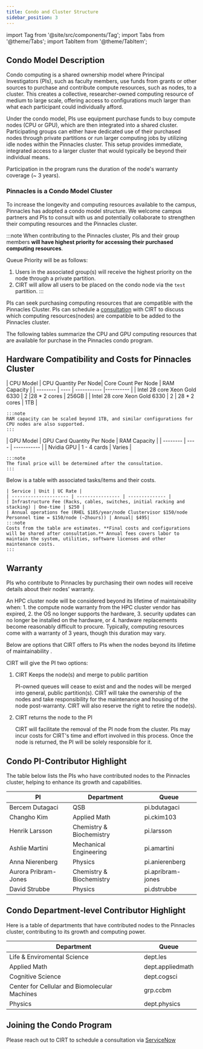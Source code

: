 ```yaml
---
title: Condo and Cluster Structure
sidebar_position: 3
---
```


import Tag from '@site/src/components/Tag';
import Tabs from '@theme/Tabs';
import TabItem from '@theme/TabItem';

## Condo Model Description 
Condo computing is a shared ownership model where Principal Investigators (PIs), such as faculty members, use funds from grants or other sources to purchase and contribute compute resources, such as nodes, to a cluster. This creates a collective, researcher-owned computing resource of medium to large scale, offering access to configurations much larger than what each participant could individually afford.

Under the condo model, PIs use equipment purchase funds to buy compute nodes (CPU or GPU), which are then integrated into a shared cluster. Participating groups can either have dedicated use of their purchased nodes through private partitions or run larger computing jobs by utilizing idle nodes within the Pinnacles cluster. This setup provides immediate, integrated access to a larger cluster that would typically be beyond their individual means.


Participation in the program runs the duration of the node's warranty coverage (~ 3 years).

### Pinnacles is a Condo Model Cluster
To increase the longevity and computing resources available to the campus, Pinnacles has adopted a condo model structure. We welcome campus partners and PIs to consult with us and potentially collaborate to strengthen their computing resources and the Pinnacles cluster. 

:::note
When contributing to the Pinnacles cluster, PIs and their group members **will have highest priority for accessing their purchased computing resources**.

Queue Priority will be as follows: 

1. Users in the associated group(s) will receive the highest priority on the node through a private partition.
2. CIRT will allow all users to be placed on the condo node via the `test` partition.
:::

PIs can seek purchasing computing resources that are compatible with the Pinnacles Cluster. PIs can schedule a [consultation](https://ucmerced.service-now.com/servicehub?id=public_kb_article&sys_id=3c3ee9ff1b67a0543a003112cd4bcb13&form_id=06da3f8edbfc08103c4d56f3ce9619f4) with CIRT to discuss which computing resources(nodes) are compatible to be added to the Pinnacles cluster. 

The following tables summarize the CPU and GPU computing resources that are available for purchase in the Pinnacles condo program. 

## Hardware Compatibility and Costs for Pinnacles Cluster


<Tabs>
  
  <TabItem value="CPU" label="CPU Details" default>
    | CPU Model	| CPU Quantity Per Node| Core Count Per Node | RAM Capacity | 
    | -------- | ---- | ----------- |---------- |
    | Intel 28 core Xeon Gold 6330 | 2 |28 * 2 cores | 256GB | 
    | Intel 28 core Xeon Gold 6330 | 2 | 28 * 2 cores | 1TB |

    :::note
    RAM capacity can be scaled beyond 1TB, and similar configurations for CPU nodes are also supported.
    :::

  
  </TabItem>
  
  <TabItem value="GPU" label="GPU Details">
    | GPU Model	| GPU Card Quantity Per Node | RAM Capacity | 
    | -------- | ---- | ----------- |
    | Nvidia GPU | 1 - 4 cards | Varies |

    :::note
    The final price will be determined after the consultation.
    :::
  </TabItem>

   <TabItem value="Associated Costs" label="Associated Costs">
    Below is a table with associated tasks/items and their costs. 

    | Service | Unit | UC Rate |
    | --------------------- | ---------------- | -------------- |  
    | Infrastructure Fee (Racks, cables, switches, initial racking and stacking) | One-time | $250 | 
    | Annual operations fee (RHEL $185/year/node Clustervisor $150/node Personnel time = $150/node (~2hours)) | Annual| $495| 
    :::note 
    Costs from the table are estimates. **Final costs and configurations will be shared after consultation.** Annual fees covers labor to maintain the system, utilities, software licenses and other maintenance costs.
    :::
</TabItem>
</Tabs>

## Warranty 

PIs who contribute to Pinnacles by purchasing their own nodes will receive details about their nodes' warranty.

 An HPC cluster node will be considered  beyond its lifetime of maintainability when: 1. the compute node warranty from the HPC cluster vendor has expired, 2. the OS no longer supports the hardware, 3. security updates can no longer be installed on the hardware, or 4. hardware replacements become reasonably difficult to procure. Typically, computing resources come with a warranty of 3 years, though this duration may vary.



Below are options that CIRT offers to PIs when the nodes beyond its lifetime of maintainability . 

CIRT will give the PI two options: 

1. CIRT Keeps the node(s) and merge to public partition

    PI-owned queues will cease to exist and and the nodes will be merged into general, public partition(s).
    CIRT will take the ownership of the nodes and take responsibility for the maintenance and housing of the node post-warranty. CIRT will also reserve the right to retire the node(s).
   
2. CIRT returns the node to the PI

    CIRT will facilitate the removal of the PI node from the cluster. PIs may incur costs for CIRT's time and effort involved in this process. Once the node is returned, the PI will be solely responsible for it.


## Condo PI-Contributor Highlight 
The table below lists the PIs who have contributed nodes to the Pinnacles cluster, helping to enhance its growth and capabilities.

| PI | Department |  Queue | 
| -------------- | ----------------------- | --------------- |
| Bercem Dutagaci | QSB | pi.bdutagaci |
| Changho Kim | Applied Math | pi.ckim103 |
| Henrik Larsson | Chemistry & Biochemistry | pi.larsson |
| Ashlie Martini | Mechanical Engineering | pi.amartini |
| Anna Nierenberg | Physics | pi.anierenberg |
| Aurora Pribram-Jones | Chemistry & Biochemistry | pi.apribram-jones |
| David Strubbe | Physics | pi.dstrubbe |




## Condo Department-level Contributor Highlight
Here is a table of departments that have contributed nodes to the Pinnacles cluster, contributing to its growth and computing power.

| Department | Queue |
| ----------------- | --------------- |
| Life & Enviromental Science | dept.les |
| Applied Math | dept.appliedmath |
| Cognitive Science | dept.cogsci |
| Center for Cellular and Biomolecular Machines | grp.ccbm |
| Physics | dept.physics |

## Joining the Condo Program 
Please reach out to CIRT to schedule a consultation via [ServiceNow](https://ucmerced.service-now.com/servicehub?id=public_kb_article&sys_id=3c3ee9ff1b67a0543a003112cd4bcb13&form_id=06da3f8edbfc08103c4d56f3ce9619f4)
